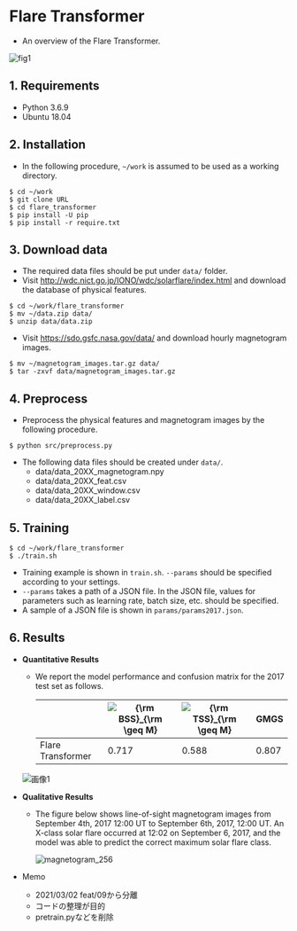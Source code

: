 # Flare Transformer
* An overview of the Flare Transformer.

 ![fig1](https://user-images.githubusercontent.com/75234574/148938753-87bcdde5-b7ad-4d6a-9783-7eaa15ca5e52.png)

## 1. Requirements
* Python 3.6.9
* Ubuntu 18.04

## 2. Installation
* In the following procedure, ```~/work``` is assumed to be used as a working directory.
```
$ cd ~/work
$ git clone URL
$ cd flare_transformer
$ pip install -U pip
$ pip install -r require.txt
```

## 3. Download data
* The required data files should be put under ```data/``` folder.
* Visit http://wdc.nict.go.jp/IONO/wdc/solarflare/index.html and download the database of physical features.
```
$ cd ~/work/flare_transformer
$ mv ~/data.zip data/
$ unzip data/data.zip
```

* Visit https://sdo.gsfc.nasa.gov/data/ and download hourly magnetogram images.
```
$ mv ~/magnetogram_images.tar.gz data/
$ tar -zxvf data/magnetogram_images.tar.gz
```


## 4. Preprocess
* Preprocess the physical features and magnetogram images by the following procedure.
```
$ python src/preprocess.py
```
* The following data files should be created under ```data/```.
  *  data/data_20XX_magnetogram.npy
  *  data/data_20XX_feat.csv
  *  data/data_20XX_window.csv
  *  data/data_20XX_label.csv


## 5. Training
```
$ cd ~/work/flare_transformer
$ ./train.sh
```
*  Training example is shown in ```train.sh```. ```--params``` should be specified according to your settings.
*  ```--params``` takes a path of a JSON file. In the JSON file, values for parameters such as learning rate, batch size, etc. should be specified.  
*  A sample of a JSON file is shown in ```params/params2017.json```.

## 6. Results
* **Quantitative Results**
  * We report the model performance and confusion matrix for the 2017 test set as follows. 

    |  | <img src="https://latex.codecogs.com/svg.image?{\rm&space;BSS}_{\rm&space;\geq&space;M}" title="{\rm BSS}_{\rm \geq M}" /> | <img src="https://latex.codecogs.com/svg.image?{\rm&space;TSS}_{\rm&space;\geq&space;M}" title="{\rm TSS}_{\rm \geq M}" /> | GMGS | 
    | --- | --- | --- | --- |
    | Flare Transformer | 0.717 | 0.588 | 0.807 |

  ![画像1](https://user-images.githubusercontent.com/75234574/148941506-d662b282-8b75-4d54-afe8-52e0f0c111e6.png)
  


* **Qualitative Results**
  * The figure below shows line-of-sight magnetogram images from September 4th, 2017 12:00 UT to September 6th, 2017, 12:00 UT. An X-class solar flare occurred at 12:02 on September 6, 2017, and the model was able to predict the correct maximum solar flare class.
  
    ![magnetogram_256](https://user-images.githubusercontent.com/75234574/148938052-5d2a017e-c8fd-4f4f-9c10-0226e447c939.gif)

* Memo
  * 2021/03/02 feat/09から分離
  * コードの整理が目的
  * pretrain.pyなどを削除



<!-- ## 6. Additional physical features
a | b
--- | --- |
dt12Bmax | Time derivative of Bmax over 12 hr
dt12Area | Time derivative of Area over 12 hr
dt12USflux | Time derivative of USflux over 12 hr
dt02 Bmax | Time derivative of Bmax over 2 hr
dt02 Area | Time derivative of Area over 2 hr
dtUsflux02 | Time derivative of USflux over 2 hr
dt24VUSflu | Time derivative of USflux over 24 hr (measured by vector magnetogram)
dt24VArea | Time derivative of Area over 24 hr (measured by vector magnetogram)
dt24CHArea | Time derivative of CHArea over 24 hr
dt24 CHAll | Time derivative of CHAll over 24 hr
dt24 CHMax | Time derivative of CHMax over 24 hr
dt24TotNL | Time derivative of TotNL over 24 hr
dt24MaxNL | Time derivative of MaxNL over 24 hr
dt24 NumNL |Time derivative of NumNL over 24 hr
dt24TotUSJz | Time derivative of TotUSJz over 24 hr
dt24TotUSJh | Time derivative of TotUSJh over 24 hr
dt24TotFX | Time derivative of TotFX over 24 hr
dt24TotFY | Time derivative of TotFY over 24 hr
dt24TotFZ | Time derivative of TotFz over 24 hr
dt24SavNCPP | Time derivative of SavNCPP over 24 hr
dt24ABSnJzh | Time derivative of ABSnJzh over 24 hr
dt24TotBSQ | Time derivative of TotBSQ over 24 hr
dt24 Max grab | Time derivative of Max.∇Bz over 24 hr
dt24 MaxdxBz | Time derivative of Max. dBz/dx over 24 hr
dt24 MaxdyBz | Time derivative of Max. dBz/dy over 24 hr
dt24 MeanGBz | Time derivative of MeanGBz over 24 hr
dt24 MeanGBh | Time derivative of MeanGBh over 24 hr
dt24 MeanGBt | Time derivative of MeanGBt over 24 hr
dt24MeanGAM | Time derivative of MeanGAM over 24 hr
dt24MeanJzd | Time derivative of MeanJzd over 24 hr
dt24MeanJzh | Time derivative of MeanJzh over 24 hr -->

